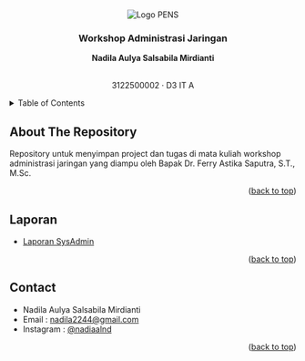 <a name="readme-top"></a>

<!-- PROJECT LOGO -->
<br />
<div align="center">
  <img src="https://upload.wikimedia.org/wikipedia/id/4/44/Logo_PENS.png" alt="Logo PENS">

  <h3 align="center">Workshop Administrasi Jaringan</h3>

  <p align="center">
    <strong>Nadila Aulya Salsabila Mirdianti</strong>
    <br />
    <br />
    <p>3122500002 · D3 IT A</p>
  </p>
</div>



<!-- TABLE OF CONTENTS -->
<details>
  <summary>Table of Contents</summary>
  <ol>
    <li>
      <a href="#about-the-repository">About The Project</a>
      <a href="#laporan"></a>
    <li><a href="#contact">Contact</a></li>
  </ol>
</details>

<!-- ABOUT THE PROJECT -->
## About The Repository

Repository untuk menyimpan project dan tugas di mata kuliah workshop administrasi jaringan yang diampu oleh Bapak Dr. Ferry Astika Saputra, S.T., M.Sc.

<p align="right">(<a href="#readme-top">back to top</a>)</p>

## Laporan
-  <a href="https://github.com/nadiaalnd/WAJ/tree/main/WAJ-SysAdmin">Laporan SysAdmin</a> 

<p align="right">(<a href="#readme-top">back to top</a>)</p>

<!-- CONTACT -->
## Contact

- Nadila Aulya Salsabila Mirdianti
- Email : nadila2244@gmail.com
- Instagram : [@nadiaalnd](https://instagram.com/nadiaalnd)

<p align="right">(<a href="#readme-top">back to top</a>)</p>
